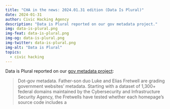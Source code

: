 ```yaml
---
title: "CHA in the news: 2024.01.31 edition (Data Is Plural)"
date: 2024-01-31
author: Civic Hacking Agency
description: "Data is Plural reported on our gov metadata project."
img: data-is-plural.png
img-feat: data-is-plural.png
img-og: data-is-plural.png
img-twitter: data-is-plural.png
img-alt: "Data is Plural"
topics:
  - civic hacking
---
```


Data is Plural reported on our [gov metadata project](/projects/gov-metadata):

> Dot-gov metadata. Father-son duo Luke and Elias Fretwell are grading government websites’ metadata. Starting with a dataset of 1,300+ federal domains maintained by the Cybersecurity and Infrastructure Security Agency, the Fretwells have tested whether each homepage’s source code includes a <title> tag, certain Open Graph markers, and other key HTML metadata, which “can have a significant impact on how citizens experience government digital services.” The results, presented online in the form of report cards, can also be downloaded.

Full story: [Data Is Plural — 2024.01.31 edition](https://www.data-is-plural.com/archive/2024-01-31-edition/)